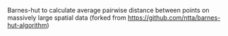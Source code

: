 Barnes-hut to calculate average pairwise distance between points on massively large spatial data
(forked from https://github.com/ntta/barnes-hut-algorithm)